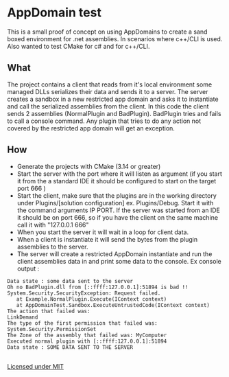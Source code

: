 # AppDomain test

This is a small proof of concept on using AppDomains to create a sand boxed environment for .net assemblies. 
In scenarios where c++/CLI is used. Also wanted to test CMake for c# and for c++/CLI.

## What

The project contains a client that reads from it's local environment some managed DLLs serializes their data and sends it to a server. 
The server creates a sandbox in a new restricted app domain and asks it to instantiate and call the serialized assemblies from the client.
In this code the client sends 2 assemblies (NormalPlugin and BadPlugin). 
BadPlugin tries and fails to call a console command. Any plugin that tries to do any action not covered by the restricted app domain will get an exception.

## How
* Generate the projects with CMake (3.14 or greater)
* Start the server with the port where it will listen as argument (if you start it from the a standard IDE it should be configured to start on the target port 666 )
* Start the client, make sure that the plugins are in the working directory under Plugins/[solution configuration] ex. Plugins/Debug. Start it with the command arguments IP PORT. If the server was started from an IDE it should be on port 666, so if you have the client on the same machine call it with  "127.0.0.1 666"
* When you start the server it will wait in a loop for client data.
* When a client is instantiate it will send the bytes from the plugin assemblies to the server.
* The server will create a restricted AppDomain instantiate and run the client assemblies data in and print some data to the console. Ex console output :
```
Data state : some data sent to the server
Oh no BadPlugin.dll from [::ffff:127.0.0.1]:51894 is bad !!
System.Security.SecurityException: Request failed.
   at Example.NormalPlugin.Execute(IContext context)
   at AppDomainTest.Sandbox.ExecuteUntrustedCode(IContext context)
The action that failed was:
LinkDemand
The type of the first permission that failed was:
System.Security.PermissionSet
The Zone of the assembly that failed was: MyComputer
Executed normal plugin with [::ffff:127.0.0.1]:51894
Data state : SOME DATA SENT TO THE SERVER
```
##
[Licensed under MIT](MIT-LICENSE.txt)

